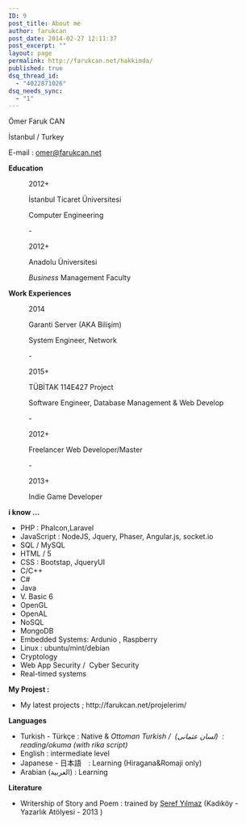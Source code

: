 ```yaml
---
ID: 9
post_title: About me
author: farukcan
post_date: 2014-02-27 12:11:37
post_excerpt: ""
layout: page
permalink: http://farukcan.net/hakkimda/
published: true
dsq_thread_id:
  - "4022871026"
dsq_needs_sync:
  - "1"
---
```

Ömer Faruk CAN

İstanbul / Turkey

E-mail : omer@farukcan.net

<strong>Education</strong>
<p style="margin-left: 40px;">2012+</p>
<p style="margin-left: 40px;">İstanbul Ticaret Üniversitesi</p>
<p style="margin-left: 40px;">Computer Engineering</p>
<p style="margin-left: 40px;">-</p>
<p style="margin-left: 40px;">2012+</p>
<p style="margin-left: 40px;">Anadolu Üniversitesi</p>
<p style="margin-left: 40px;"><span class="st"><em>Business</em> Management Faculty </span></p>
<strong>Work Experiences</strong>
<p style="margin-left: 40px;">2014</p>
<p style="margin-left: 40px;">Garanti Server (AKA Bilişim)</p>
<p style="margin-left: 40px;">System Engineer, Network</p>
<p style="margin-left: 40px;">-</p>
<p style="margin-left: 40px;">2015+</p>
<p style="margin-left: 40px;">TÜBİTAK 114E427 Project</p>
<p style="margin-left: 40px;">Software Engineer, Database Management &amp; Web Develop</p>
<p style="margin-left: 40px;">-</p>
<p style="margin-left: 40px;">2012+</p>
<p style="margin-left: 40px;">Freelancer Web Developer/Master</p>
<p style="margin-left: 40px;">-</p>
<p style="margin-left: 40px;">2013+</p>
<p style="margin-left: 40px;">Indie Game Developer</p>
<strong>i know ...</strong>
<ul>
	<li>PHP : Phalcon,Laravel</li>
	<li>JavaScript : NodeJS, Jquery, Phaser, Angular.js, socket.io</li>
	<li>SQL / MySQL</li>
	<li>HTML / 5</li>
	<li>CSS : Bootstap, JqueryUI</li>
	<li>C/C++</li>
	<li>C#</li>
	<li>Java</li>
	<li>V. Basic 6</li>
	<li>OpenGL</li>
	<li>OpenAL</li>
	<li>NoSQL</li>
	<li>MongoDB</li>
	<li>Embedded Systems: Ardunio , Raspberry</li>
	<li>Linux : ubuntu/mint/debian</li>
	<li>Cryptology</li>
	<li>Web App Security /  Cyber Security</li>
	<li>Real-timed systems</li>
</ul>
<strong>My Projest :</strong>
<ul>
	<li>My latest projects ; http://farukcan.net/projelerim/</li>
</ul>
<strong>Languages</strong>
<ul>
	<li>Turkish - Türkçe : Native &amp; <em>Ottoman Turkish /  (لسان عثمانى)  : reading/okuma (with rika script)</em></li>
	<li>English : intermediate level</li>
	<li>Japanese - 日本語　: Learning (Hiragana&amp;Romaji only)</li>
	<li>Arabian (<span class="short_text" id="result_box" lang="ar"><span class="hps">العربية</span></span>) : Learning</li>
</ul>
<strong>Literature</strong>
<ul>
	<li>Writership of Story and Poem : trained by <a href="http://www.serefyilmaz.com/biyografi.html">Şeref Yılmaz</a> (Kadıköy - Yazarlık Atölyesi - 2013 )</li>
</ul>